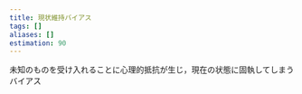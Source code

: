 ```yaml
---
title: 現状維持バイアス
tags: []
aliases: []
estimation: 90
---
```

未知のものを受け入れることに心理的抵抗が生じ，現在の状態に固執してしまうバイアス